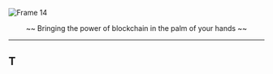 
![Frame 14](https://user-images.githubusercontent.com/74916308/189963769-e2678a4b-78ee-483b-be8c-b7db780597cc.png)

<div align="center">

~~ Bringing the power of blockchain in the palm of your hands ~~
</div>

---

## T
